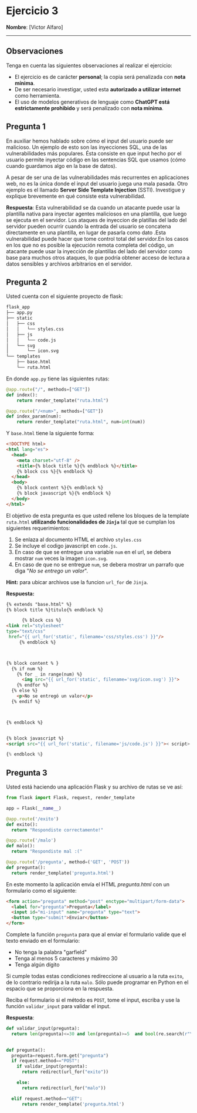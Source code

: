 # Ejercicio 3

**Nombre**: [Victor Alfaro]

---
## Observaciones
Tenga en cuenta las siguientes observaciones al realizar el ejercicio:

- El ejercicio es de carácter **personal**; la copia será penalizada con **nota mínima**.
- De ser necesario investigar, usted esta **autorizado a utilizar internet** como herramienta.
- El uso de modelos generativos de lenguaje como **ChatGPT está estrictamente prohibido** y será penalizado con **nota mínima**. 

## Pregunta 1
En auxiliar hemos hablado sobre cómo el input del usuario puede ser malicioso. Un ejemplo de esto son las inyecciones SQL, una de las vulnerabilidades más populares. Ésta consiste en que input hecho por el usuario permite inyectar código en las sentencias SQL que usamos (cómo cuando guardamos algo en la base de datos).

A pesar de ser una de las vulnerabilidades más recurrentes en aplicaciones web, no es la única donde el input del usuario juega una mala pasada. Otro ejemplo es el llamado **Server Side Template Injection** (SSTI). Investigue y explique brevemente en qué consiste esta vulnerabilidad.

**Respuesta**:
Esta vulnerabilidad se da cuando un atacante puede usar la plantilla nativa para inyectar agentes maliciosos en una plantilla, que luego se ejecuta en el servidor. Los ataques de inyeccion de platillas del lado del servidor pueden ocurrir cuando la entrada del usuario se concatena directamente en una plantilla, en lugar de pasarla como dato .Esta vulnerabilidad puede hacer que tome control total del servidor.En los casos en los que no es posible la ejecución remota completa del código, un atacante puede usar la inyección de plantillas del lado del servidor como base para muchos otros ataques, lo que podría obtener acceso de lectura a datos sensibles y archivos arbitrarios en el servidor.
## Pregunta 2

Usted cuenta con el siguiente proyecto de flask:
```bash
flask_app
├── app.py
├── static
│   ├── css
│   │   └── styles.css
│   ├── js
│   │   └── code.js
│   └── svg
│       └── icon.svg
└── templates
    ├── base.html
    └── ruta.html
```
En donde `app.py` tiene las siguientes rutas:
```python
@app.route("/", methods=["GET"])
def index():
    return render_template("ruta.html")

@app.route("/<num>", methods=["GET"])
def index_param(num):
    return render_template("ruta.html", num=int(num))
```
Y `base.html` tiene la siguiente forma:
```html
<!DOCTYPE html>
<html lang="es">
  <head>
    <meta charset="utf-8" />
    <title>{% block title %}{% endblock %}</title>
    {% block css %}{% endblock %}
  </head>
  <body>
    {% block content %}{% endblock %}
    {% block javascript %}{% endblock %}
  </body>
</html>
```

El objetivo de esta pregunta es que usted rellene los bloques de la template `ruta.html` **utilizando funcionalidades de `Jinja`** tal que se cumplan los siguientes requerimientos:

1. Se enlaza al documento HTML el archivo `styles.css`
2. Se incluye el codigo javascript en `code.js`.
3. En caso de que se entregue una variable `num` en el url, se debera mostrar `num` veces la imagen `icon.svg`.
4. En caso de que no se entregue `num`, se debera mostrar un parrafo que diga "*No se entrego un valor*".

**Hint:** para ubicar archivos use la funcion `url_for` de `Jinja`.

**Respuesta:**
```html
{% extends "base.html" %}
{% block title %}titulo{% endblock %}

      {% block css %}
<link rel="stylesheet"
type="text/css"
 href="{{ url_for('static', filename='css/styles.css') }}"/>
     {% endblock %}



{% block content % } 
  {% if num %}
    {% for _ in range(num) %}
      <img src="{{ url_for('static', filename='svg/icon.svg') }}">
    {% endfor %}
  {% else %}
    <p>No se entregó un valor</p>
  {% endif %}



{% endblock %}


{% block javascript %}
<script src="{{ url_for('static', filename='js/code.js') }}">< script>

{% endblock %}


```


## Pregunta 3
Usted está haciendo una aplicación Flask y su archivo de rutas se ve así:

```python
from flask import Flask, request, render_template

app = Flask(__name__)

@app.route('/exito')
def exito():
  return "Respondiste correctamente!"

@app.route('/malo')
def malo():
  return "Respondiste mal :("

@app.route('/pregunta', method=('GET', 'POST'))
def pregunta():
  return render_template('pregunta.html')
```

En este momento la aplicación envía el HTML *pregunta.html* con un formulario como el siguiente:

```html
<form action="pregunta" method="post" enctype="multipart/form-data">
  <label for="pregunta">Pregunta</label>
  <input id="mi-input" name="pregunta" type="text">
  <button type="submit">Enviar</button>
</form>
```

Complete la función `pregunta` para que al enviar el formulario valide que el texto enviado en el formulario:
- No tenga la palabra "garfield"
- Tenga al menos 5 caracteres y máximo 30
- Tenga algún dígito

Si cumple todas estas condiciones redireccione al usuario a la ruta `exito`, de lo contrario redirija a la ruta `malo`. Sólo puede programar en Python en el espacio que se proporciona en la respuesta.

Reciba el formulario si el método es `POST`, tome el input, escriba y use la función `validar_input` para validar el input.

**Respuesta**: 

```python
def validar_input(pregunta):
  return len(pregunta)<=30 and len(pregunta)>=5  and bool(re.search(r"\d", pregunta)) and not bool(re.search(r"\bgarfield\b", pregunta))
  

def pregunta():
  pregunta=request.form.get("pregunta")
  if request.method=="POST":
    if validar_input(pregunta):
      return redirect(url_for("exito"))

    else:
      return redirect(url_for("malo"))

  elif request.method=="GET":
      return render_template('pregunta.html')    
    
```